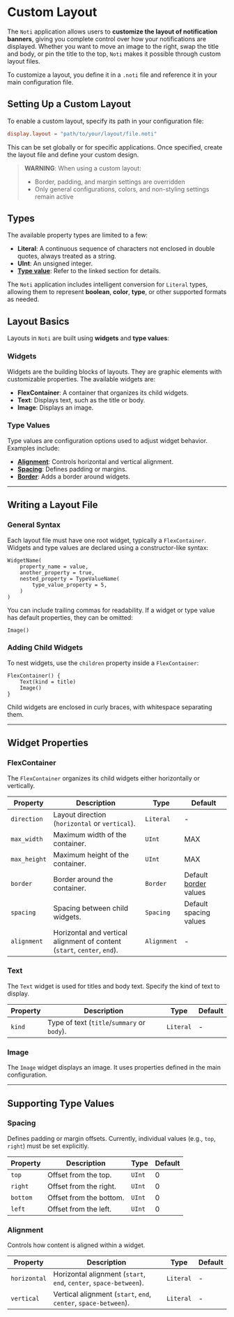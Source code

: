 # Custom Layout

The `Noti` application allows users to **customize the layout of notification banners**, giving you complete control over how your notifications are displayed. Whether you want to move an image to the right, swap the title and body, or pin the title to the top, `Noti` makes it possible through custom layout files.

To customize a layout, you define it in a `.noti` file and reference it in your main configuration file.

## Setting Up a Custom Layout

To enable a custom layout, specify its path in your configuration file:

```toml
display.layout = "path/to/your/layout/file.noti"
```

This can be set globally or for specific applications. Once specified, create the layout file and define your custom design.

> **WARNING**:
> When using a custom layout:
>
> - Border, padding, and margin settings are overridden
> - Only general configurations, colors, and non-styling settings remain active

## Types

The available property types are limited to a few:

- **Literal**: A continuous sequence of characters not enclosed in double quotes, always treated as a string.
- **UInt**: An unsigned integer.
- **[Type value](#type-values)**: Refer to the linked section for details.

The `Noti` application includes intelligent conversion for `Literal` types, allowing them to represent **boolean**, **color**, **type**, or other supported formats as needed.

## Layout Basics

Layouts in `Noti` are built using **widgets** and **type values**:

### Widgets

Widgets are the building blocks of layouts. They are graphic elements with customizable properties. The available widgets are:

- **FlexContainer**: A container that organizes its child widgets.
- **Text**: Displays text, such as the title or body.
- **Image**: Displays an image.

### Type Values

Type values are configuration options used to adjust widget behavior. Examples include:

- **[Alignment](#alignment)**: Controls horizontal and vertical alignment.
- **[Spacing](#spacing)**: Defines padding or margins.
- **[Border](./ConfigProperties#Border)**: Adds a border around widgets.

---

## Writing a Layout File

### General Syntax

Each layout file must have one root widget, typically a `FlexContainer`. Widgets and type values are declared using a constructor-like syntax:

```noti
WidgetName(
    property_name = value,
    another_property = true,
    nested_property = TypeValueName(
        type_value_property = 5,
    )
)
```

You can include trailing commas for readability. If a widget or type value has default properties, they can be omitted:

```noti
Image()
```

### Adding Child Widgets

To nest widgets, use the `children` property inside a `FlexContainer`:

```noti
FlexContainer() {
    Text(kind = title)
    Image()
}
```

Child widgets are enclosed in curly braces, with whitespace separating them.

---

## Widget Properties

### FlexContainer

The `FlexContainer` organizes its child widgets either horizontally or vertically.

| Property     | Description                                                              | Type        | Default                                               |
| ------------ | ------------------------------------------------------------------------ | ----------- | ----------------------------------------------------- |
| `direction`  | Layout direction (`horizontal` or `vertical`).                           | `Literal`   | -                                                     |
| `max_width`  | Maximum width of the container.                                          | `UInt`      | MAX                                                   |
| `max_height` | Maximum height of the container.                                         | `UInt`      | MAX                                                   |
| `border`     | Border around the container.                                             | `Border`    | Default [border](./ConfigProperties.md#border) values |
| `spacing`    | Spacing between child widgets.                                           | `Spacing`   | Default spacing values                                |
| `alignment`  | Horizontal and vertical alignment of content (`start`, `center`, `end`). | `Alignment` | -                                                     |

### Text

The `Text` widget is used for titles and body text. Specify the kind of text to display.

| Property | Description                                 | Type      | Default |
| -------- | ------------------------------------------- | --------- | ------- |
| `kind`   | Type of text (`title`/`summary` or `body`). | `Literal` | -       |

### Image

The `Image` widget displays an image. It uses properties defined in the main configuration.

---

## Supporting Type Values

### Spacing

Defines padding or margin offsets. Currently, individual values (e.g., `top`, `right`) must be set explicitly.

| Property | Description             | Type   | Default |
| -------- | ----------------------- | ------ | ------- |
| `top`    | Offset from the top.    | `UInt` | 0       |
| `right`  | Offset from the right.  | `UInt` | 0       |
| `bottom` | Offset from the bottom. | `UInt` | 0       |
| `left`   | Offset from the left.   | `UInt` | 0       |

### Alignment

Controls how content is aligned within a widget.

| Property     | Description                                                       | Type      | Default |
| ------------ | ----------------------------------------------------------------- | --------- | ------- |
| `horizontal` | Horizontal alignment (`start`, `end`, `center`, `space-between`). | `Literal` | -       |
| `vertical`   | Vertical alignment (`start`, `end`, `center`, `space-between`).   | `Literal` | -       |
